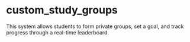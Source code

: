 # custom_study_groups
This system allows students to form private groups, set a goal, and track progress through a real-time leaderboard.
